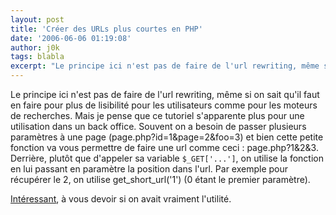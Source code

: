 ```yaml
---
layout: post
title: 'Créer des URLs plus courtes en PHP'
date: '2006-06-06 01:19:08'
author: j0k
tags: blabla
excerpt: "Le principe ici n'est pas de faire de l'url rewriting, même si on sait qu'il faut en faire pour plus de lisibilité pour les utilisateurs comme pour les moteurs de recherches. Mais je pense que ce tutoriel s'apparente plus pour une utilisation dans un back office.     \nSouvent on a besoin de passer plusieurs paramètres à une page      …"
---
```


Le principe ici n'est pas de faire de l'url rewriting, même si on sait qu'il faut en faire pour plus de lisibilité pour les utilisateurs comme pour les moteurs de recherches. Mais je pense que ce tutoriel s'apparente plus pour une utilisation dans un back office.
Souvent on a besoin de passer plusieurs paramètres à une page (page.php?id=1&amp;page=2&amp;foo=3) et bien cette petite fonction va vous permettre de faire une url comme ceci : page.php?1&amp;2&amp;3.    Derrière, plutôt que d'appeler sa variable `$_GET['...']`, on utilise la fonction en lui passant en paramètre la position dans l'url. Par exemple pour récupérer le 2, on utilise get_short_url('1') (0 étant le premier paramètre).

[Intéressant](http://www.quate.net/newsnet/read.php?id=42), à vous devoir si on avait vraiment l'utilité.
